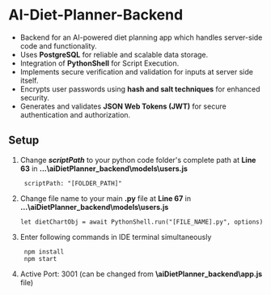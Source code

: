# AI-Diet-Planner-Backend
- Backend for an AI-powered diet planning app which handles server-side code and functionality.
- Uses **PostgreSQL** for reliable and scalable data storage.
- Integration of **PythonShell** for Script Execution.
- Implements secure verification and validation for inputs at server side itself.
- Encrypts user passwords using **hash and salt techniques** for enhanced security.
- Generates and validates **JSON Web Tokens (JWT)** for secure authentication and authorization.
  
## Setup
1. Change ***scriptPath*** to your python code folder's complete path at **Line 63** in **...\aiDietPlanner_backend\models\users.js** 
   ```
    scriptPath: "[FOLDER_PATH]"
   ```
2. Change file name to your main **.py** file at **Line 67** in **...\aiDietPlanner_backend\models\users.js**
   ```
   let dietChartObj = await PythonShell.run("[FILE_NAME].py", options)
   ```
3. Enter following commands in IDE terminal simultaneously
   ```
    npm install
    npm start
   ```
4. Active Port: 3001 (can be changed from **\aiDietPlanner_backend\app.js** file)
